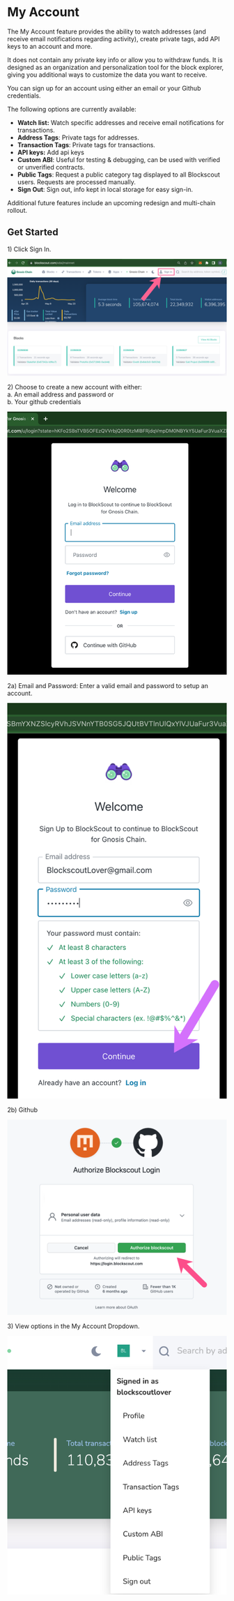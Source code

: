 # My Account

The My Account feature provides the ability to watch addresses (and receive email notifications regarding activity), create private tags, add API keys to an account and more.

It does not contain any private key info or allow you to withdraw funds. It is designed as an organization and personalization tool for the block explorer, giving you additional ways to customize the data you want to receive.&#x20;

You can sign up for an account using either an email or your Github credentials.

The following options are currently available:

* **Watch list:** Watch specific addresses and receive email notifications for transactions.
* **Address Tags**: Private tags for addresses.
* **Transaction Tags**: Private tags for transactions.
* **API keys:** Add api keys
* **Custom ABI**: Useful for testing & debugging, can be used with verified or unverified contracts.
* **Public Tags**: Request a public category tag displayed to all Blockscout users. Requests are processed manually.
* **Sign Out**: Sign out, info kept in local storage for easy sign-in.

Additional future features include an upcoming redesign and multi-chain rollout.

## Get Started

1\) Click Sign In.

![](../../.gitbook/assets/sign-in-1.png)

2\) Choose to create a new account with either: \
a. An email address and password or \
b. Your github credentials

![](../../.gitbook/assets/sign-up-2.png)

2a) Email and Password: Enter a valid email and password to setup an account.

![](../../.gitbook/assets/email-login.png)

2b) Github

![](../../.gitbook/assets/github-login.png)

3\) View options in the My Account Dropdown.

![](../../.gitbook/assets/menu.png)





